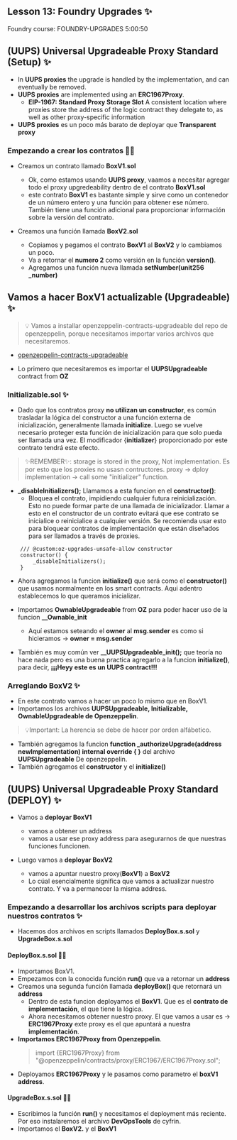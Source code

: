 ## Lesson 13: Foundry Upgrades ✨

Foundry course: FOUNDRY-UPGRADES
5:00:50

## (UUPS) Universal Upgradeable Proxy Standard (Setup) ✨

- In **UUPS proxies** the upgrade is handled by the implementation, and can eventually be removed.
- **UUPS proxies** are implemented using an **ERC1967Proxy**.
  - **EIP-1967: Standard Proxy Storage Slot**
    A consistent location where proxies store the address of the logic contract they delegate to, as well as other proxy-specific information
- **UUPS proxies** es un poco más barato de deployar que **Transparent proxy**

### Empezando a crear los contratos 🧑‍🔬

- Creamos un contrato llamado **BoxV1.sol**

  - Ok, como estamos usando **UUPS proxy**, vaamos a necesitar agregar todo el proxy upgredeability dentro de el contrato **BoxV1.sol**
  - este contrato **BoxV1** es bastante simple y sirve como un contenedor de un número entero y una función para obtener ese número. También tiene una función adicional para proporcionar información sobre la versión del contrato.

- Creamos una función llamada **BoxV2.sol**
  - Copiamos y pegamos el contrato **BoxV1** al **BoxV2** y lo cambiamos un poco.
  - Va a retornar el **numero 2** como versión en la función **version()**.
  - Agregamos una función nueva llamada **setNumber(unit256 \_number)**

## Vamos a hacer BoxV1 actualizable (Upgradeable) ✨

> 💡 Vamos a installar openzeppelin-contracts-upgradeable del repo de openzeppelin, porque necesitamos importar varios archivos que necesitaremos.

- [openzeppelin-contracts-upgradeable](https://github.com/OpenZeppelin/openzeppelin-contracts-upgradeable)

- Lo primero que necesitaremos es importar el **UUPSUpgradeable** contract from **OZ**

### Initializable.sol ✨

- Dado que los contratos proxy **no utilizan un constructor**, es común trasladar la lógica del constructor a una función externa de inicialización, generalmente llamada **initialize**. Luego se vuelve necesario proteger esta función de inicialización para que solo pueda ser llamada una vez. El modificador {**initializer**} proporcionado por este contrato tendrá este efecto.

> ✨REMEMBER✨: storage is stored in the proxy, Not implementation. Es por esto que los proxies no usasn contructores.
> proxy -> dploy implementation -> call some "initializer" function.

- **\_disableInitializers();** Llamamos a esta funcion en el **constructor()**:
  - Bloquea el contrato, impidiendo cualquier futura reinicialización. Esto no puede formar parte de una llamada de inicializador. Llamar a esto en el constructor de un contrato evitará que ese contrato se inicialice o reinicialice a cualquier versión. Se recomienda usar esto para bloquear contratos de implementación que están diseñados para ser llamados a través de proxies.

```solidity
    /// @custom:oz-upgrades-unsafe-allow constructor
    constructor() {
        _disableInitializers();
    }
```
- Ahora agregamos la funcion **initialize()** que será como el **constructor()** que usamos normalmente en los smart contracts. Aqui adentro establecemos lo que queramos inicializar.
- Importamos **OwnableUpgradeable** from **OZ** para poder hacer uso de la funcion **__Ownable_init**
  - Aquí estamos seteando el **owner** al **msg.sender** es como si hicieramos -> **owner = msg.sender**

- También es muy común ver **__UUPSUpgradeable_init();** que teoría no hace nada pero es una buena practica agregarlo a la funcion **initialize()**, para decir, **¡¡¡Heyy este es un UUPS contract!!!**

### Arreglando BoxV2 ✨
- En este contrato vamos a hacer un poco lo mismo que en BoxV1. 
- Importamos los archivos **UUPSUpgradeable, Initializable, OwnableUpgradeable de Openzeppelin**. 
> 💡Important: La herencia se debe de hacer por orden alfábetico.
- También agregamos la funcion **function _authorizeUpgrade(address newImplementation) internal override { }** del archivo **UUPSUpgradeable** De openzeppelin. 
- También agregamos el **constructor** y el **initialize()**

## (UUPS) Universal Upgradeable Proxy Standard (DEPLOY) ✨
- Vamos a **deployar BoxV1**
  -  vamos a obtener un address
  -  vamos a usar ese proxy address para asegurarnos de que nuestras funciones funcionen.

- Luego vamos a **deployar BoxV2** 
  - vamos a apuntar nuestro proxy(**BoxV1**) a **BoxV2**
  - Lo cúal esencialmente significa que vamos a actualizar nuestro contrato. Y va a permanecer la misma address.

### Empezando a desarrollar los archivos scripts para deployar nuestros contratos ✨
- Hacemos dos archivos en scripts llamados **DeployBox.s.sol** y **UpgradeBox.s.sol**

#### DeployBox.s.sol 🧑‍🔬
- Importamos BoxV1. 
- Empezamos con la conocida función **run()** que va a retornar un **address**
- Creamos una segunda función llamada **deployBox()** que retornará un **address**
  - Dentro de esta funcion deployamos el **BoxV1**. Que es el **contrato de implementación**, el que tiene la lógica.
  - Ahora necesitamos obtener nuestro proxy. El que vamos a usar es -> **ERC1967Proxy** exte proxy es el que apuntará a nuestra **implementación**.
- **Importamos ERC1967Proxy from Openzeppelin**.
  > import {ERC1967Proxy} from "@openzeppelin/contracts/proxy/ERC1967/ERC1967Proxy.sol";
- Deployamos **ERC1967Proxy** y le pasamos como parametro el **boxV1 address**.

#### UpgradeBox.s.sol 🧑‍🔬
- Escribimos la función **run()** y necesitamos el deployment más reciente. Por eso instalaremos el archivo **DevOpsTools** de cyfrin.
- Importamos el **BoxV2.** y el **BoxV1**
